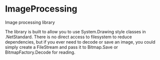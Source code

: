 # ImageProcessing
Image processing library

The library is built to allow you to use System.Drawing style classes in .NetStandard. There is no direct access to filesystem to reduce dependencies, but if you ever need to decode or save an image, you could simply create a FileStream and pass it to Bitmap.Save or BitmapFactory.Decode for reading.
